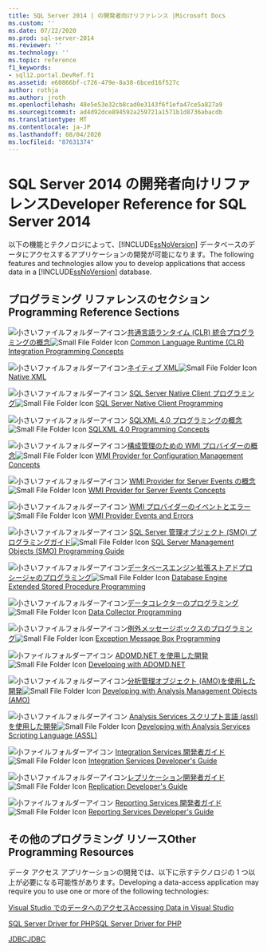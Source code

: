 ```yaml
---
title: SQL Server 2014 | の開発者向けリファレンス |Microsoft Docs
ms.custom: ''
ms.date: 07/22/2020
ms.prod: sql-server-2014
ms.reviewer: ''
ms.technology: ''
ms.topic: reference
f1_keywords:
- sql12.portal.DevRef.f1
ms.assetid: e60866bf-c726-479e-8a38-6bced16f527c
author: rothja
ms.author: jroth
ms.openlocfilehash: 48e5e53e32cb8cad0e3143f6f1efa47ce5a827a9
ms.sourcegitcommit: ad4d92dce894592a259721a1571b1d8736abacdb
ms.translationtype: MT
ms.contentlocale: ja-JP
ms.lasthandoff: 08/04/2020
ms.locfileid: "87631374"
---
```

# <a name="developer-reference-for-sql-server-2014"></a><span data-ttu-id="2762f-102">SQL Server 2014 の開発者向けリファレンス</span><span class="sxs-lookup"><span data-stu-id="2762f-102">Developer Reference for SQL Server 2014</span></span>

  <span data-ttu-id="2762f-103">以下の機能とテクノロジによって、[!INCLUDE[ssNoVersion](../includes/ssnoversion-md.md)] データベースのデータにアクセスするアプリケーションの開発が可能になります。</span><span class="sxs-lookup"><span data-stu-id="2762f-103">The following features and technologies allow you to develop applications that access data in a [!INCLUDE[ssNoVersion](../includes/ssnoversion-md.md)] database.</span></span>  
  
## <a name="programming-reference-sections"></a><span data-ttu-id="2762f-104">プログラミング リファレンスのセクション</span><span class="sxs-lookup"><span data-stu-id="2762f-104">Programming Reference Sections</span></span>  

 <span data-ttu-id="2762f-105">![小さいファイルフォルダーアイコン](../integration-services/media/filefolder-small.gif "小さいファイル フォルダー アイコン")[共通言語ランタイム &#40;CLR&#41; 統合プログラミングの概念](../relational-databases/clr-integration/common-language-runtime-clr-integration-programming-concepts.md)</span><span class="sxs-lookup"><span data-stu-id="2762f-105">![Small File Folder Icon](../integration-services/media/filefolder-small.gif "Small File Folder Icon") [Common Language Runtime &#40;CLR&#41; Integration Programming Concepts](../relational-databases/clr-integration/common-language-runtime-clr-integration-programming-concepts.md)</span></span>  
  
 <span data-ttu-id="2762f-106">![小さいファイルフォルダーアイコン](../integration-services/media/filefolder-small.gif "小さいファイル フォルダー アイコン")[ネイティブ XML](https://technet.microsoft.com/library/ms191274.aspx)</span><span class="sxs-lookup"><span data-stu-id="2762f-106">![Small File Folder Icon](../integration-services/media/filefolder-small.gif "Small File Folder Icon") [Native XML](https://technet.microsoft.com/library/ms191274.aspx)</span></span>  
  
 <span data-ttu-id="2762f-107">![小さいファイルフォルダーアイコン](../integration-services/media/filefolder-small.gif "小さいファイル フォルダー アイコン") [SQL Server Native Client プログラミング](../relational-databases/native-client/sql-server-native-client-programming.md)</span><span class="sxs-lookup"><span data-stu-id="2762f-107">![Small File Folder Icon](../integration-services/media/filefolder-small.gif "Small File Folder Icon") [SQL Server Native Client Programming](../relational-databases/native-client/sql-server-native-client-programming.md)</span></span>  
  
 <span data-ttu-id="2762f-108">![小さいファイルフォルダーアイコン](../integration-services/media/filefolder-small.gif "小さいファイル フォルダー アイコン") [SQLXML 4.0 プログラミングの概念](../relational-databases/sqlxml/sqlxml-4-0-programming-concepts.md)</span><span class="sxs-lookup"><span data-stu-id="2762f-108">![Small File Folder Icon](../integration-services/media/filefolder-small.gif "Small File Folder Icon") [SQLXML 4.0 Programming Concepts](../relational-databases/sqlxml/sqlxml-4-0-programming-concepts.md)</span></span>  
  
 <span data-ttu-id="2762f-109">![小さいファイルフォルダーアイコン](../integration-services/media/filefolder-small.gif "小さいファイル フォルダー アイコン")[構成管理のための WMI プロバイダーの概念](../relational-databases/wmi-provider-configuration/wmi-provider-for-configuration-management.md)</span><span class="sxs-lookup"><span data-stu-id="2762f-109">![Small File Folder Icon](../integration-services/media/filefolder-small.gif "Small File Folder Icon") [WMI Provider for Configuration Management Concepts](../relational-databases/wmi-provider-configuration/wmi-provider-for-configuration-management.md)</span></span>  
  
 <span data-ttu-id="2762f-110">![小さいファイルフォルダーアイコン](../integration-services/media/filefolder-small.gif "小さいファイル フォルダー アイコン") [WMI Provider for Server Events の概念](../relational-databases/wmi-provider-server-events/wmi-provider-for-server-events-concepts.md)</span><span class="sxs-lookup"><span data-stu-id="2762f-110">![Small File Folder Icon](../integration-services/media/filefolder-small.gif "Small File Folder Icon") [WMI Provider for Server Events Concepts](../relational-databases/wmi-provider-server-events/wmi-provider-for-server-events-concepts.md)</span></span>  
  
 <span data-ttu-id="2762f-111">![小さいファイルフォルダーアイコン](../integration-services/media/filefolder-small.gif "小さいファイル フォルダー アイコン") [WMI プロバイダーのイベントとエラー](../relational-databases/native-client-ole-db-errors/errors.md)</span><span class="sxs-lookup"><span data-stu-id="2762f-111">![Small File Folder Icon](../integration-services/media/filefolder-small.gif "Small File Folder Icon") [WMI Provider Events and Errors](../relational-databases/native-client-ole-db-errors/errors.md)</span></span>  
  
 <span data-ttu-id="2762f-112">![小さいファイルフォルダーアイコン](../integration-services/media/filefolder-small.gif "小さいファイル フォルダー アイコン") [SQL Server 管理オブジェクト &#40;SMO&#41; プログラミングガイド](../relational-databases/server-management-objects-smo/sql-server-management-objects-smo-programming-guide.md)</span><span class="sxs-lookup"><span data-stu-id="2762f-112">![Small File Folder Icon](../integration-services/media/filefolder-small.gif "Small File Folder Icon") [SQL Server Management Objects &#40;SMO&#41; Programming Guide](../relational-databases/server-management-objects-smo/sql-server-management-objects-smo-programming-guide.md)</span></span>  
  
 <span data-ttu-id="2762f-113">![小さいファイルフォルダーアイコン](../integration-services/media/filefolder-small.gif "小さいファイル フォルダー アイコン")[データベースエンジン拡張ストアドプロシージャのプログラミング](../relational-databases/database-engine-extended-stored-procedure-programming.md)</span><span class="sxs-lookup"><span data-stu-id="2762f-113">![Small File Folder Icon](../integration-services/media/filefolder-small.gif "Small File Folder Icon") [Database Engine Extended Stored Procedure Programming](../relational-databases/database-engine-extended-stored-procedure-programming.md)</span></span>  
  
 <span data-ttu-id="2762f-114">![小さいファイルフォルダーアイコン](../integration-services/media/filefolder-small.gif "小さいファイル フォルダー アイコン")[データコレクターのプログラミング](../database-engine/dev-guide/data-collector-programming.md)</span><span class="sxs-lookup"><span data-stu-id="2762f-114">![Small File Folder Icon](../integration-services/media/filefolder-small.gif "Small File Folder Icon") [Data Collector Programming](../database-engine/dev-guide/data-collector-programming.md)</span></span>  
  
 <span data-ttu-id="2762f-115">![小さいファイルフォルダーアイコン](../integration-services/media/filefolder-small.gif "小さいファイル フォルダー アイコン")[例外メッセージボックスのプログラミング](../database-engine/dev-guide/exception-message-box-programming.md)</span><span class="sxs-lookup"><span data-stu-id="2762f-115">![Small File Folder Icon](../integration-services/media/filefolder-small.gif "Small File Folder Icon") [Exception Message Box Programming](../database-engine/dev-guide/exception-message-box-programming.md)</span></span>  
  
 <span data-ttu-id="2762f-116">![小ファイルフォルダーアイコン](../integration-services/media/filefolder-small.gif "小さいファイル フォルダー アイコン") [ADOMD.NET を使用した開発](https://docs.microsoft.com/bi-reference/adomd/developing-with-adomd-net)</span><span class="sxs-lookup"><span data-stu-id="2762f-116">![Small File Folder Icon](../integration-services/media/filefolder-small.gif "Small File Folder Icon") [Developing with ADOMD.NET](https://docs.microsoft.com/bi-reference/adomd/developing-with-adomd-net)</span></span>  
  
 <span data-ttu-id="2762f-117">![小さいファイルフォルダーアイコン](../integration-services/media/filefolder-small.gif "小さいファイル フォルダー アイコン")[分析管理オブジェクト &#40;AMO&#41;を使用した開発](https://docs.microsoft.com/bi-reference/amo/developing-with-analysis-management-objects-amo)</span><span class="sxs-lookup"><span data-stu-id="2762f-117">![Small File Folder Icon](../integration-services/media/filefolder-small.gif "Small File Folder Icon") [Developing with Analysis Management Objects &#40;AMO&#41;](https://docs.microsoft.com/bi-reference/amo/developing-with-analysis-management-objects-amo)</span></span>  
  
 <span data-ttu-id="2762f-118">![小さいファイルフォルダーアイコン](../integration-services/media/filefolder-small.gif "小さいファイル フォルダー アイコン") [Analysis Services スクリプト言語 &#40;assl&#41;を使用した開発](https://docs.microsoft.com/analysis-services/multidimensional-models/scripting-language-assl/developing-with-analysis-services-scripting-language-assl)</span><span class="sxs-lookup"><span data-stu-id="2762f-118">![Small File Folder Icon](../integration-services/media/filefolder-small.gif "Small File Folder Icon") [Developing with Analysis Services Scripting Language &#40;ASSL&#41;](https://docs.microsoft.com/analysis-services/multidimensional-models/scripting-language-assl/developing-with-analysis-services-scripting-language-assl)</span></span>  
  
 <span data-ttu-id="2762f-119">![小ファイルフォルダーアイコン](../integration-services/media/filefolder-small.gif "小さいファイル フォルダー アイコン") [Integration Services 開発者ガイド](../integration-services/integration-services-developer-documentation.md)</span><span class="sxs-lookup"><span data-stu-id="2762f-119">![Small File Folder Icon](../integration-services/media/filefolder-small.gif "Small File Folder Icon") [Integration Services Developer's Guide](../integration-services/integration-services-developer-documentation.md)</span></span>  
  
 <span data-ttu-id="2762f-120">![小さいファイルフォルダーアイコン](../integration-services/media/filefolder-small.gif "小さいファイル フォルダー アイコン")[レプリケーション開発者ガイド](../relational-databases/replication/concepts/replication-developer-documentation.md)</span><span class="sxs-lookup"><span data-stu-id="2762f-120">![Small File Folder Icon](../integration-services/media/filefolder-small.gif "Small File Folder Icon") [Replication Developer's Guide](../relational-databases/replication/concepts/replication-developer-documentation.md)</span></span>  
  
 <span data-ttu-id="2762f-121">![小ファイルフォルダーアイコン](../integration-services/media/filefolder-small.gif "小さいファイル フォルダー アイコン") [Reporting Services 開発者ガイド](../reporting-services/reporting-services-features-and-tasks-ssrs.md)</span><span class="sxs-lookup"><span data-stu-id="2762f-121">![Small File Folder Icon](../integration-services/media/filefolder-small.gif "Small File Folder Icon") [Reporting Services Developer's Guide](../reporting-services/reporting-services-features-and-tasks-ssrs.md)</span></span>  
  
## <a name="other-programming-resources"></a><span data-ttu-id="2762f-122">その他のプログラミング リソース</span><span class="sxs-lookup"><span data-stu-id="2762f-122">Other Programming Resources</span></span>  

 <span data-ttu-id="2762f-123">データ アクセス アプリケーションの開発では、以下に示すテクノロジの 1 つ以上が必要になる可能性があります。</span><span class="sxs-lookup"><span data-stu-id="2762f-123">Developing a data-access application may require you to use one or more of the following technologies:</span></span>  
  
 [<span data-ttu-id="2762f-124">Visual Studio でのデータへのアクセス</span><span class="sxs-lookup"><span data-stu-id="2762f-124">Accessing Data in Visual Studio</span></span>](https://go.microsoft.com/fwlink/?LinkId=129902)  
  
 [<span data-ttu-id="2762f-125">SQL Server Driver for PHP</span><span class="sxs-lookup"><span data-stu-id="2762f-125">SQL Server Driver for PHP</span></span>](https://go.microsoft.com/fwlink/?LinkID=119889)  
  
 [<span data-ttu-id="2762f-126">JDBC</span><span class="sxs-lookup"><span data-stu-id="2762f-126">JDBC</span></span>](https://go.microsoft.com/fwlink/?LinkId=129903)  
  
  
